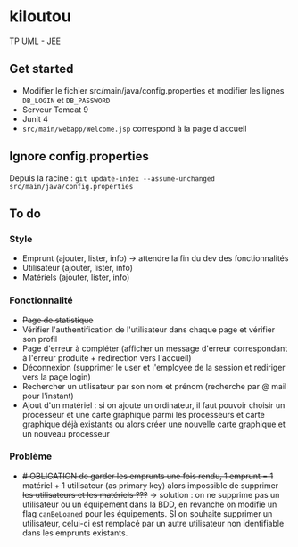 # kiloutou
TP UML - JEE

## Get started

 - Modifier le fichier src/main/java/config.properties et modifier les lignes ```DB_LOGIN``` et ```DB_PASSWORD```
 - Serveur Tomcat 9
 - Junit 4
 - ```src/main/webapp/Welcome.jsp``` correspond à la page d'accueil
 
## Ignore config.properties

Depuis la racine :  ```git update-index --assume-unchanged src/main/java/config.properties```

## To do
 ### Style
  - Emprunt (ajouter, lister, info) -> attendre la fin du dev des fonctionnalités
  - Utilisateur (ajouter, lister, info)
  - Matériels (ajouter, lister, info)
 ### Fonctionnalité
  - ~~Page de statistique~~
  - Vérifier l'authentification de l'utilisateur dans chaque page et vérifier son profil
  - Page d'erreur à compléter (afficher un message d'erreur correspondant à l'erreur produite + redirection vers l'accueil)
  - Déconnexion (supprimer le user et l'employee de la session et rediriger vers la page login)
  - Rechercher un utilisateur par son nom et prénom (recherche par @ mail pour l'instant)
  - Ajout d'un matériel : si on ajoute un ordinateur, il faut pouvoir choisir un processeur et une carte graphique parmi les processeurs et carte graphique déjà existants ou alors créer une nouvelle carte graphique et un nouveau processeur

### Problème
  - ~~# OBLIGATION de garder les emprunts une fois rendu, 1 emprunt = 1 matériel + 1 utilisateur (as primary key) alors impossible de supprimer les utilisateurs et les matériels ???~~ -> solution : on ne supprime pas un utilisateur ou un équipement dans la BDD, en revanche on modifie un flag  ```canBeLoaned``` pour les équipements. SI on souhaite supprimer un utilisateur, celui-ci est remplacé par un autre utilisateur non identifiable dans les emprunts existants.

